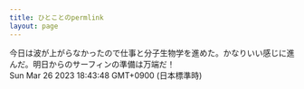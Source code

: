```yaml
---
title: ひとことのpermlink
layout: page
---
```

<div class="box" dt="1679823828746">
  今日は波が上がらなかったので仕事と分子生物学を進めた。かなりいい感じに進んだ。明日からのサーフィンの準備は万端だ！
  <div class="content is-small">Sun Mar 26 2023 18:43:48 GMT+0900 (日本標準時)</div>
</div>